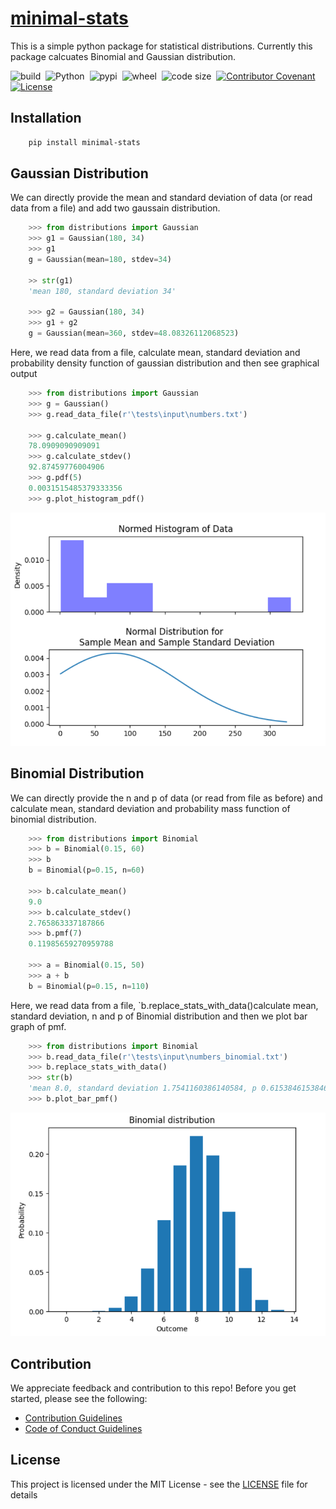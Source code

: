 # [minimal-stats][pypi Link]

This is a simple python package for statistical distributions. Currently this package calcuates Binomial and Gaussian distribution.

![build][build]&nbsp;
![Python][Python]&nbsp;
![pypi][pypi]&nbsp;
![wheel][wheel]&nbsp;
![code size][code size]&nbsp;
[![Contributor Covenant][Contributor Covenant]](code_of_conduct.md)&nbsp;
[![License][License]](LICENSE)&nbsp;

## Installation

```bash
    pip install minimal-stats
```

## Gaussian Distribution

We can directly provide the mean and standard deviation of data (or read data from a file) and add two gaussain distribution.

```python
    >>> from distributions import Gaussian
    >>> g1 = Gaussian(180, 34)
    >>> g1
    g = Gaussian(mean=180, stdev=34)

    >> str(g1)
    'mean 180, standard deviation 34'

    >>> g2 = Gaussian(180, 34)
    >>> g1 + g2
    g = Gaussian(mean=360, stdev=48.08326112068523)
```

Here, we read data from a file, calculate mean, standard deviation and probability density function of gaussian distribution and then see graphical output

```python
    >>> from distributions import Gaussian
    >>> g = Gaussian()
    >>> g.read_data_file(r'\tests\input\numbers.txt')

    >>> g.calculate_mean()
    78.0909090909091
    >>> g.calculate_stdev()
    92.87459776004906
    >>> g.pdf(5)
    0.0031515485379333356
    >>> g.plot_histogram_pdf()
```

![gaussian image][gaussian]

## Binomial Distribution

We can directly provide the n and p of data (or read from file as before) and calculate mean, standard deviation and probability mass function of binomial distribution.

```python
    >>> from distributions import Binomial
    >>> b = Binomial(0.15, 60)
    >>> b
    b = Binomial(p=0.15, n=60)

    >>> b.calculate_mean()
    9.0
    >>> b.calculate_stdev()
    2.765863337187866
    >>> b.pmf(7)
    0.11985659270959788

    >>> a = Binomial(0.15, 50)
    >>> a + b
    b = Binomial(p=0.15, n=110)
```

Here, we read data from a file, `b.replace_stats_with_data()calculate mean, standard deviation, n and p of Binomial distribution and then we plot bar graph of pmf.

```python
    >>> from distributions import Binomial
    >>> b.read_data_file(r'\tests\input\numbers_binomial.txt')
    >>> b.replace_stats_with_data()
    >>> str(b)
    'mean 8.0, standard deviation 1.7541160386140584, p 0.6153846153846154, n 13'
    >>> b.plot_bar_pmf()
```

![binomial image][binomial]

## Contribution

We appreciate feedback and contribution to this repo! Before you get started, please see the following:

- [Contribution Guidelines](CONTRIBUTING.md)
- [Code of Conduct Guidelines](code_of_conduct.md)

## License

This project is licensed under the MIT License - see the [LICENSE](LICENSE) file for details

[gaussian]: https://raw.githubusercontent.com/ashishlamsal/minimal-stats/main/sample/gaussian_distribution.png
[binomial]: https://raw.githubusercontent.com/ashishlamsal/minimal-stats/main/sample/binomial_distribution.png

[pypi link]: https://pypi.org/project/minimal-stats/
[build]: https://img.shields.io/github/workflow/status/ashishlamsal/minimal-stats/Package?style=flat-square
[Python]: https://img.shields.io/badge/-Python-3776AB?style=flat-square&logo=python&logoColor=ffffff
[pypi]: https://img.shields.io/pypi/v/minimal-stats?style=flat-square
[wheel]: https://img.shields.io/pypi/wheel/minimal-stats?style=flat-square
[code size]: https://img.shields.io/github/languages/code-size/ashishlamsal/minimal-stats?style=flat-square
[Contributor Covenant]: https://img.shields.io/badge/Contributor%20Covenant-2.1-4baaaa.svg (code_of_conduct.md)
[License]: https://img.shields.io/github/license/ashishlamsal/minimal-stats?style=flat-square (LICENSE)
